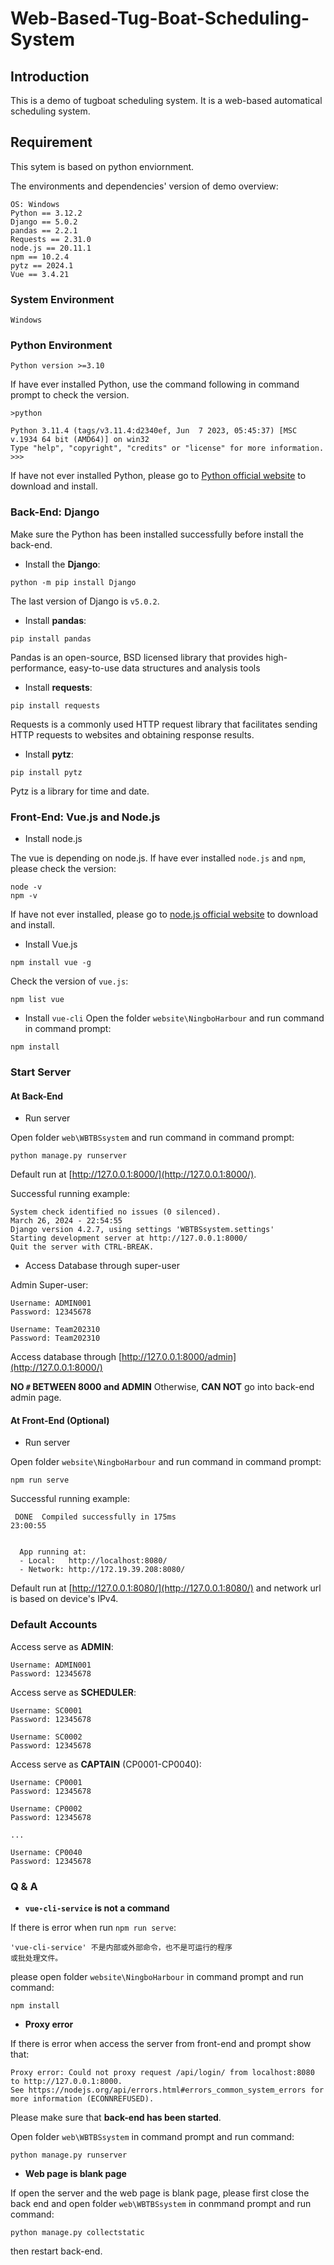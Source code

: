 # Web-Based-Tug-Boat-Scheduling-System

## Introduction
This is a demo of tugboat scheduling system. It is a web-based automatical scheduling system.

## Requirement
This sytem is based on python enviornment.

The environments and dependencies' version of demo overview:
```
OS: Windows
Python == 3.12.2
Django == 5.0.2
pandas == 2.2.1
Requests == 2.31.0
node.js == 20.11.1
npm == 10.2.4
pytz == 2024.1
Vue == 3.4.21
```
### System Environment
```
Windows
```
### Python Environment
```
Python version >=3.10
```
If have ever installed Python, use the command following in command prompt to check the version.
```
>python

Python 3.11.4 (tags/v3.11.4:d2340ef, Jun  7 2023, 05:45:37) [MSC v.1934 64 bit (AMD64)] on win32
Type "help", "copyright", "credits" or "license" for more information.
>>> 
```
If have not ever installed Python, please go to [Python official website](https://www.python.org/) to download and install.
### Back-End: Django
Make sure the Python has been installed successfully before install the back-end.


- Install the **Django**:

```
python -m pip install Django
```
The last version of Django is `v5.0.2`. 

- Install **pandas**:
```
pip install pandas
```
Pandas is an open-source, BSD licensed library that provides high-performance, easy-to-use data structures and analysis tools

- Install **requests**:
```
pip install requests
```
Requests is a commonly used HTTP request library that facilitates sending HTTP requests to websites and obtaining response results.

- Install **pytz**:
```
pip install pytz
```
Pytz is a library for time and date.

### Front-End: Vue.js and Node.js
- Install node.js

The vue is depending on node.js. If have ever installed `node.js` and `npm`, please check the version:
```
node -v
npm -v
```
If have not ever installed, please go to [node.js official website](https://nodejs.org/en/download/) to download and install.

- Install Vue.js
```
npm install vue -g
```
Check the version of `vue.js`:
```
npm list vue
```
- Install `vue-cli`
Open the folder `website\NingboHarbour` and run command in command prompt:
```
npm install
``` 

### Start Server
#### At Back-End
- Run server

Open folder `web\WBTBSsystem` and run command in command prompt:
```
python manage.py runserver
```
Default run at [http://127.0.0.1:8000/](http://127.0.0.1:8000/).

Successful running example:
```
System check identified no issues (0 silenced).
March 26, 2024 - 22:54:55
Django version 4.2.7, using settings 'WBTBSsystem.settings'
Starting development server at http://127.0.0.1:8000/
Quit the server with CTRL-BREAK.
```
- Access Database through super-user

Admin Super-user:
```
Username: ADMIN001
Password: 12345678

Username: Team202310
Password: Team202310
```

Access database through [http://127.0.0.1:8000/admin](http://127.0.0.1:8000/)

**NO `#` BETWEEN 8000 and ADMIN** Otherwise, **CAN NOT** go into back-end admin page.

#### At Front-End (Optional)

- Run server

Open folder `website\NingboHarbour` and run command in command prompt:
```
npm run serve
```
Successful running example:
```
 DONE  Compiled successfully in 175ms                                                                                                                                                                               23:00:55


  App running at:
  - Local:   http://localhost:8080/
  - Network: http://172.19.39.208:8080/

```
Default run at [http://127.0.0.1:8080/](http://127.0.0.1:8080/)
 and network url is based on device's IPv4.

### Default Accounts
Access serve as **ADMIN**:
```
Username: ADMIN001
Password: 12345678
```

Access serve as **SCHEDULER**:
```
Username: SC0001
Password: 12345678

Username: SC0002
Password: 12345678
```

Access serve as **CAPTAIN** (CP0001-CP0040):
```
Username: CP0001
Password: 12345678

Username: CP0002
Password: 12345678

...

Username: CP0040
Password: 12345678
```

### Q & A
- **`vue-cli-service` is not a command** 

If there is error when run `npm run serve`:
```
'vue-cli-service' 不是内部或外部命令，也不是可运行的程序
或批处理文件。
```
please open folder `website\NingboHarbour` in command prompt and run command:
```
npm install
```
- **Proxy error**

If there is error when access the server from front-end and prompt show that:
```
Proxy error: Could not proxy request /api/login/ from localhost:8080 to http://127.0.0.1:8000.
See https://nodejs.org/api/errors.html#errors_common_system_errors for more information (ECONNREFUSED).
```
Please make sure that **back-end has been started**.

Open folder `web\WBTBSsystem` in command prompt and run command:
```
python manage.py runserver
```
- **Web page is blank page**

If open the server and the web page is blank page, please first close the back end and open folder `web\WBTBSsystem` in conmmand prompt and run command:
```
python manage.py collectstatic
```
then restart back-end.